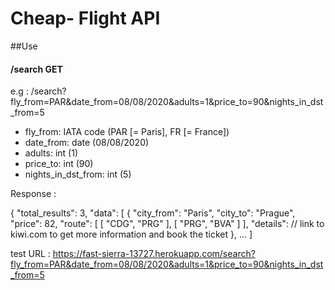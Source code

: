 # Cheap- Flight API

##Use 

#### /search GET
e.g : /search?fly_from=PAR&date_from=08/08/2020&adults=1&price_to=90&nights_in_dst_from=5

* fly_from: IATA code (PAR [= Paris], FR [= France]) <br/>
* date_from: date (08/08/2020) <br/>
* adults: int (1)<br/>
* price_to: int (90)<br/>
* nights_in_dst_from: int (5)

Response : 

{
    "total_results": 3,
    "data": [
        {
            "city_from": "Paris",
            "city_to": "Prague",
            "price": 82,
            "route": [
                [
                    "CDG",
                    "PRG"
                ],
                [
                    "PRG",
                    "BVA"
                ]
            ],
            "details": // link to kiwi.com to get more information and book the ticket
        }, ...
        ]

test URL  : https://fast-sierra-13727.herokuapp.com/search?fly_from=PAR&date_from=08/08/2020&adults=1&price_to=90&nights_in_dst_from=5
